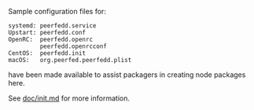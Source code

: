 Sample configuration files for:
```
systemd: peerfedd.service
Upstart: peerfedd.conf
OpenRC:  peerfedd.openrc
         peerfedd.openrcconf
CentOS:  peerfedd.init
macOS:   org.peerfed.peerfedd.plist
```
have been made available to assist packagers in creating node packages here.

See [doc/init.md](../../doc/init.md) for more information.
